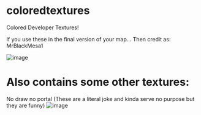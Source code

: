 # coloredtextures
Colored Developer Textures!


If you use these in the final version of your map... Then credit as: MrBlackMesa1

![image](https://github.com/mrblackmesa1/coloredtextures/assets/124405840/247cfe7e-254b-4c28-ac02-4cbce9bfcc0e)


# Also contains some other textures:

No draw no portal (These are a literal joke and kinda serve no purpose but they are funny)
![image](https://github.com/mrblackmesa1/coloredtextures/assets/124405840/b2d5dd7e-30c7-49f1-9ad2-c9d7fa0708e3)
